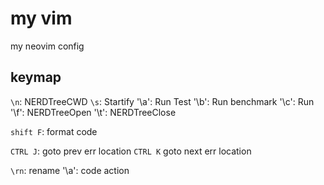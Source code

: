 # my vim 
my neovim config

## keymap

`\n`: NERDTreeCWD
`\s`: Startify
'\a': Run Test
'\b': Run benchmark
'\c': Run
'\f': NERDTreeOpen
'\t': NERDTreeClose

`shift F`: format code

`CTRL J`: goto prev err location
`CTRL K` goto next err location

`\rn`: rename
'\a':  code action


